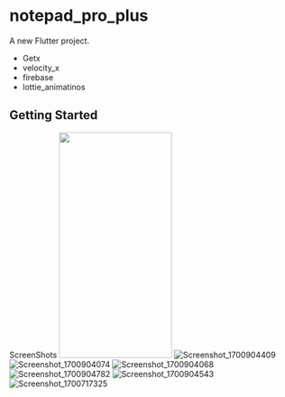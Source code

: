 # notepad_pro_plus

A new Flutter project.
- Getx
- velocity_x
- firebase
- lottie_animatinos

## Getting Started
ScreenShots 
<img src ="https://github.com/tricker3333/notepad_pro_plus/assets/59133867/83a71f5d-0ea1-4f09-b84d-b6ce670ed7fc" width="200" height="400" />
![Screenshot_1700904409](https://github.com/tricker3333/notepad_pro_plus/assets/59133867/10b1c6d8-8087-486e-aa6a-92a0c49dfae7)
![Screenshot_1700904074](https://github.com/tricker3333/notepad_pro_plus/assets/59133867/0e139239-dc07-472c-b0ac-463bbacb0620)
![Screenshot_1700904068](https://github.com/tricker3333/notepad_pro_plus/assets/59133867/361f8014-0a5d-4250-9fc2-92cdc4ed86d3)
![Screenshot_1700904782](https://github.com/tricker3333/notepad_pro_plus/assets/59133867/e9cf18fd-7969-48c6-9233-94751feb143e)
![Screenshot_1700904543](https://github.com/tricker3333/notepad_pro_plus/assets/59133867/418f6620-76e5-42f6-8905-3e655bd9659b)
![Screenshot_1700717325](https://github.com/tricker3333/notepad_pro_plus/assets/59133867/5f76bbe0-5478-40ed-9597-241be28c912e)
